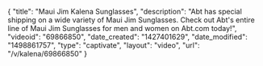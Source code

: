 {
    "title": "Maui Jim Kalena Sunglasses",
    "description": "Abt has special shipping on a wide variety of Maui Jim Sunglasses. Check out Abt's entire line of Maui Jim Sunglasses for men and women on Abt.com today!",
    "videoid": "69866850",
    "date_created": "1427401629",
    "date_modified": "1498861757",
    "type": "captivate",
    "layout": "video",
    "url": "\/v\/kalena\/69866850"
}